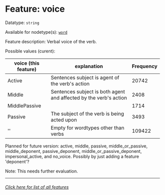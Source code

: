# Feature: voice

Datatype: `string`

Available for nodetype(s): [`word`](wordnodefeatures.md#readme)

Feature description: Verbal voice of the verb.

Possible values (curent): 

voice (this feature) | explanation | Frequency
--- | --- | ---
Active | Sentences subject is agent of the verb's action | 20742
Middle | Sentences subject is both agent and affected by the verb's action | 2408
MiddlePassive | | 1714
Passive | The subject of the verb is being acted upon | 3493
'' | Empty for wordtypes other than verbs | 109422

Planned for future version: active, middle, passive, middle_or_passive, middle_deponent, passive_deponent, middle_or_passive_deponent, impersonal_active, and no_voice. Possibly by just adding a feature 'deponent'?

Note: This needs further evaluation.

---
###### [Click here for list of all features](home.md#readme)
